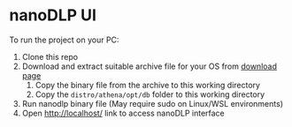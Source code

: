 # nanoDLP UI

To run the project on your PC:

1. Clone this repo
2. Download and extract suitable archive file for your OS from [download page](https://www.nanodlp.com/download/)
   1. Copy the binary file from the archive to this working directory
   2. Copy the `distro/athena/opt/db` folder to this working directory
3. Run nanodlp binary file (May require sudo on Linux/WSL environments)
4. Open [http://localhost/](http://localhost/) link to access nanoDLP interface
